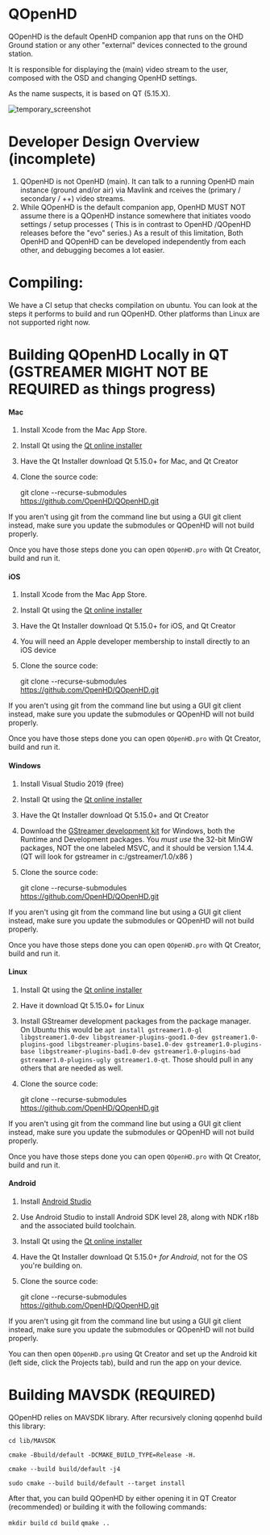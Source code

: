 # QOpenHD

QOpenHD is the default OpenHD companion app that runs on the OHD Ground station or any other "external" devices connected to the ground station.

It is responsible for displaying the (main) video stream to the user, composed with the OSD and changing OpenHD settings.

As the name suspects, it is based on QT (5.15.X).

![temporary_screenshot](https://github.com/OpenHD/QOpenHD/blob/2.2.x-evo/wiki/temporary_screenshot.png)

# Developer Design Overview (incomplete)
1) QOpenHD is not OpenHD (main). It can talk to a running OpenHD main instance (ground and/or air) via Mavlink and rceives the (primary / secondary / ++) video streams. 
2) While QOpenHD is the default companion app, OpenHD MUST NOT assume there is a QOpenHD instance somewhere that initiates voodo settings / setup processes
( This is in contrast to OpenHD /QOpenHD releases before the "evo" series.) As a result of this limitation, Both OpenHD and QOpenHD can be developed independently from each other, and debugging becomes a lot easier.

# Compiling:
We have a CI setup that checks compilation on ubuntu. You can look at the steps it performs to build and run QOpenHD.
Other platforms than Linux are not supported right now.

# Building QOpenHD Locally in QT (GSTREAMER MIGHT NOT BE REQUIRED as things progress)
#### Mac

1. Install Xcode from the Mac App Store.

2. Install Qt using the [Qt online installer](https://www.qt.io/download-qt-installer)

3. Have the Qt Installer download Qt 5.15.0+ for Mac, and Qt Creator

4. Clone the source code:

    git clone --recurse-submodules https://github.com/OpenHD/QOpenHD.git

If you aren't using git from the command line but using a GUI git client instead, make sure
you update the submodules or QOpenHD will not build properly.
    

Once you have those steps done you can open `QOpenHD.pro` with Qt Creator, build and run it.

#### iOS

1. Install Xcode from the Mac App Store.

2. Install Qt using the [Qt online installer](https://www.qt.io/download-qt-installer)

3. Have the Qt Installer download Qt 5.15.0+ for iOS, and Qt Creator

4. You will need an Apple developer membership to install directly to an iOS device

5. Clone the source code:

    git clone --recurse-submodules https://github.com/OpenHD/QOpenHD.git

If you aren't using git from the command line but using a GUI git client instead, make sure
you update the submodules or QOpenHD will not build properly.

Once you have those steps done you can open `QOpenHD.pro` with Qt Creator, build and run it.

#### Windows

1. Install Visual Studio 2019 (free)

2. Install Qt using the [Qt online installer](https://www.qt.io/download-qt-installer)

3. Have the Qt Installer download Qt 5.15.0+ and Qt Creator

4. Download the [GStreamer development kit](https://gstreamer.freedesktop.org/download/) for Windows, both the Runtime and Development packages. You *must use* the 32-bit MinGW packages, NOT the one labeled MSVC, and it should be version 1.14.4. (QT will look for gstreamer in c:/gstreamer/1.0/x86 )

5. Clone the source code:

    git clone --recurse-submodules https://github.com/OpenHD/QOpenHD.git

If you aren't using git from the command line but using a GUI git client instead, make sure
you update the submodules or QOpenHD will not build properly.

Once you have those steps done you can open `QOpenHD.pro` with Qt Creator, build and run it.

#### Linux

1. Install Qt using the [Qt online installer](https://www.qt.io/download-qt-installer)

2. Have it download Qt 5.15.0+ for Linux 

3. Install GStreamer development packages from the package manager. On Ubuntu this would be `apt install gstreamer1.0-gl libgstreamer1.0-dev libgstreamer-plugins-good1.0-dev gstreamer1.0-plugins-good libgstreamer-plugins-base1.0-dev gstreamer1.0-plugins-base libgstreamer-plugins-bad1.0-dev gstreamer1.0-plugins-bad gstreamer1.0-plugins-ugly gstreamer1.0-qt`. Those should pull in any others that are needed as well.

4. Clone the source code:

    git clone --recurse-submodules https://github.com/OpenHD/QOpenHD.git

If you aren't using git from the command line but using a GUI git client instead, make sure
you update the submodules or QOpenHD will not build properly.

Once you have those steps done you can open `QOpenHD.pro` with Qt Creator, build and run it.

#### Android

1. Install [Android Studio](https://developer.android.com/studio)

2. Use Android Studio to install Android SDK level 28, along with NDK r18b and the associated build toolchain.

3. Install Qt using the [Qt online installer](https://www.qt.io/download-qt-installer)

4. Have the Qt Installer download Qt 5.15.0+ *for Android*, not for the OS you're building on.

5. Clone the source code:

    git clone --recurse-submodules https://github.com/OpenHD/QOpenHD.git

If you aren't using git from the command line but using a GUI git client instead, make sure
you update the submodules or QOpenHD will not build properly.

You can then open `QOpenHD.pro` using Qt Creator and set up the Android kit (left side, click the Projects tab), build and run the app on your device.



# Building MAVSDK (REQUIRED)
QOpenHD relies on MAVSDK library. After recursively cloning qopenhd build this library:

`cd lib/MAVSDK`

`cmake -Bbuild/default -DCMAKE_BUILD_TYPE=Release -H.`

`cmake --build build/default -j4`

`sudo cmake --build build/default --target install`

After that, you can build QOpenHD by either opening it in QT Creator (recommended) or building it with the following commands:

`mkdir build`
`cd build`
`qmake ..`
